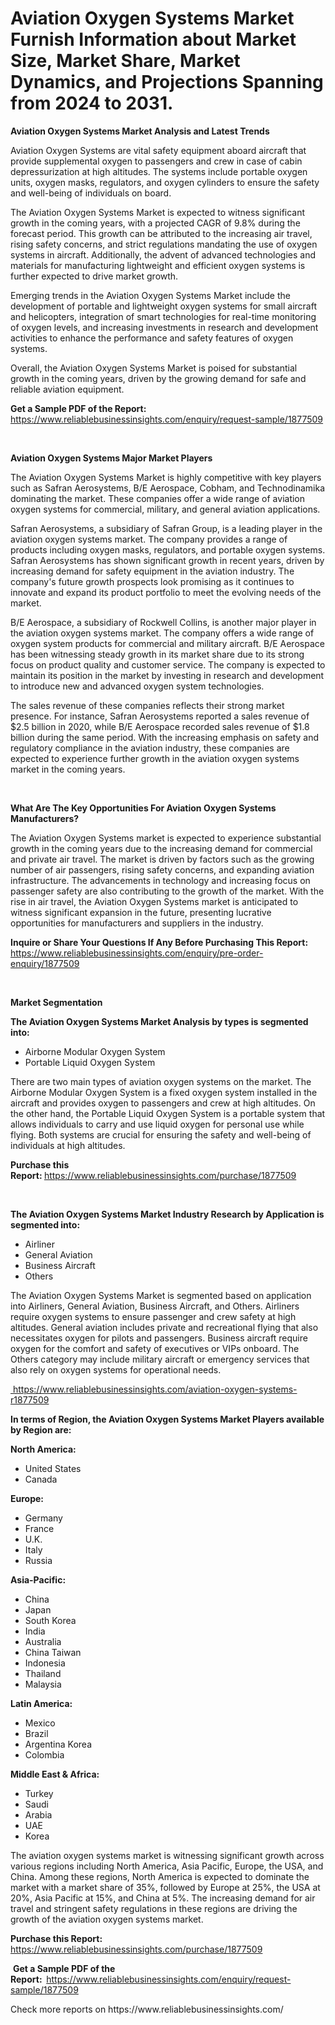 <p><h1>Aviation Oxygen Systems Market Furnish Information about Market Size, Market Share, Market Dynamics, and Projections Spanning from 2024 to 2031.</h1></p><p><strong>Aviation Oxygen Systems Market Analysis and Latest Trends</strong></p>
<p><p>Aviation Oxygen Systems are vital safety equipment aboard aircraft that provide supplemental oxygen to passengers and crew in case of cabin depressurization at high altitudes. The systems include portable oxygen units, oxygen masks, regulators, and oxygen cylinders to ensure the safety and well-being of individuals on board.</p><p>The Aviation Oxygen Systems Market is expected to witness significant growth in the coming years, with a projected CAGR of 9.8% during the forecast period. This growth can be attributed to the increasing air travel, rising safety concerns, and strict regulations mandating the use of oxygen systems in aircraft. Additionally, the advent of advanced technologies and materials for manufacturing lightweight and efficient oxygen systems is further expected to drive market growth.</p><p>Emerging trends in the Aviation Oxygen Systems Market include the development of portable and lightweight oxygen systems for small aircraft and helicopters, integration of smart technologies for real-time monitoring of oxygen levels, and increasing investments in research and development activities to enhance the performance and safety features of oxygen systems.</p><p>Overall, the Aviation Oxygen Systems Market is poised for substantial growth in the coming years, driven by the growing demand for safe and reliable aviation equipment.</p></p>
<p><strong>Get a Sample PDF of the Report:&nbsp;</strong> <a href="https://www.reliablebusinessinsights.com/enquiry/request-sample/1877509">https://www.reliablebusinessinsights.com/enquiry/request-sample/1877509</a></p>
<p>&nbsp;</p>
<p><strong>Aviation Oxygen Systems Major Market Players</strong></p>
<p><p>The Aviation Oxygen Systems Market is highly competitive with key players such as Safran Aerosystems, B/E Aerospace, Cobham, and Technodinamika dominating the market. These companies offer a wide range of aviation oxygen systems for commercial, military, and general aviation applications.</p><p>Safran Aerosystems, a subsidiary of Safran Group, is a leading player in the aviation oxygen systems market. The company provides a range of products including oxygen masks, regulators, and portable oxygen systems. Safran Aerosystems has shown significant growth in recent years, driven by increasing demand for safety equipment in the aviation industry. The company's future growth prospects look promising as it continues to innovate and expand its product portfolio to meet the evolving needs of the market.</p><p>B/E Aerospace, a subsidiary of Rockwell Collins, is another major player in the aviation oxygen systems market. The company offers a wide range of oxygen system products for commercial and military aircraft. B/E Aerospace has been witnessing steady growth in its market share due to its strong focus on product quality and customer service. The company is expected to maintain its position in the market by investing in research and development to introduce new and advanced oxygen system technologies.</p><p>The sales revenue of these companies reflects their strong market presence. For instance, Safran Aerosystems reported a sales revenue of $2.5 billion in 2020, while B/E Aerospace recorded sales revenue of $1.8 billion during the same period. With the increasing emphasis on safety and regulatory compliance in the aviation industry, these companies are expected to experience further growth in the aviation oxygen systems market in the coming years.</p></p>
<p>&nbsp;</p>
<p><strong>What Are The Key Opportunities For Aviation Oxygen Systems Manufacturers?</strong></p>
<p><p>The Aviation Oxygen Systems market is expected to experience substantial growth in the coming years due to the increasing demand for commercial and private air travel. The market is driven by factors such as the growing number of air passengers, rising safety concerns, and expanding aviation infrastructure. The advancements in technology and increasing focus on passenger safety are also contributing to the growth of the market. With the rise in air travel, the Aviation Oxygen Systems market is anticipated to witness significant expansion in the future, presenting lucrative opportunities for manufacturers and suppliers in the industry.</p></p>
<p><strong>Inquire or Share Your Questions If Any Before Purchasing This Report:</strong> <a href="https://www.reliablebusinessinsights.com/enquiry/pre-order-enquiry/1877509">https://www.reliablebusinessinsights.com/enquiry/pre-order-enquiry/1877509</a></p>
<p>&nbsp;</p>
<p><strong>Market Segmentation</strong></p>
<p><strong>The Aviation Oxygen Systems Market Analysis by types is segmented into:</strong></p>
<p><ul><li>Airborne Modular Oxygen System</li><li>Portable Liquid Oxygen System</li></ul></p>
<p><p>There are two main types of aviation oxygen systems on the market. The Airborne Modular Oxygen System is a fixed oxygen system installed in the aircraft and provides oxygen to passengers and crew at high altitudes. On the other hand, the Portable Liquid Oxygen System is a portable system that allows individuals to carry and use liquid oxygen for personal use while flying. Both systems are crucial for ensuring the safety and well-being of individuals at high altitudes.</p></p>
<p><strong>Purchase this Report:&nbsp;</strong><a href="https://www.reliablebusinessinsights.com/purchase/1877509">https://www.reliablebusinessinsights.com/purchase/1877509</a></p>
<p>&nbsp;</p>
<p><strong>The Aviation Oxygen Systems Market Industry Research by Application is segmented into:</strong></p>
<p><ul><li>Airliner</li><li>General Aviation</li><li>Business Aircraft</li><li>Others</li></ul></p>
<p><p>The Aviation Oxygen Systems Market is segmented based on application into Airliners, General Aviation, Business Aircraft, and Others. Airliners require oxygen systems to ensure passenger and crew safety at high altitudes. General aviation includes private and recreational flying that also necessitates oxygen for pilots and passengers. Business aircraft require oxygen for the comfort and safety of executives or VIPs onboard. The Others category may include military aircraft or emergency services that also rely on oxygen systems for operational needs.</p></p>
<p><a href="https://www.reliablebusinessinsights.com/aviation-oxygen-systems-r1877509">&nbsp;https://www.reliablebusinessinsights.com/aviation-oxygen-systems-r1877509</a></p>
<p><strong>In terms of Region, the Aviation Oxygen Systems Market Players available by Region are:</strong></p>
<p>
    <p> <strong> North America: </strong>
        <ul>
            <li>United States</li>
            <li>Canada</li>
        </ul>
        </p> 
    <p> <strong> Europe: </strong>
        <ul>
            <li>Germany</li>
            <li>France</li>
            <li>U.K.</li>
            <li>Italy</li>
            <li>Russia</li>
        </ul>
        </p> 
    <p> <strong> Asia-Pacific: </strong>
        <ul>
            <li>China</li>
            <li>Japan</li>
            <li>South Korea</li>
            <li>India</li>
            <li>Australia</li>
            <li>China Taiwan</li>
            <li>Indonesia</li>
            <li>Thailand</li>
            <li>Malaysia</li>
        </ul>
        </p> 
    <p> <strong> Latin America: </strong>
        <ul>
            <li>Mexico</li>
            <li>Brazil</li>
            <li>Argentina Korea</li>
            <li>Colombia</li>
        </ul>
        </p> 
    <p> <strong> Middle East & Africa: </strong>
        <ul>
            <li>Turkey</li>
            <li>Saudi</li>
            <li>Arabia</li>
            <li>UAE</li>
            <li>Korea</li>
        </ul>
    </p>
    </p>
<p><p>The aviation oxygen systems market is witnessing significant growth across various regions including North America, Asia Pacific, Europe, the USA, and China. Among these regions, North America is expected to dominate the market with a market share of 35%, followed by Europe at 25%, the USA at 20%, Asia Pacific at 15%, and China at 5%. The increasing demand for air travel and stringent safety regulations in these regions are driving the growth of the aviation oxygen systems market.</p></p>
<p><strong>Purchase this Report: </strong><a href="https://www.reliablebusinessinsights.com/purchase/1877509">https://www.reliablebusinessinsights.com/purchase/1877509</a></p>
<p>&nbsp;<strong>Get a Sample PDF of the Report:&nbsp;&nbsp;</strong><a href="https://www.reliablebusinessinsights.com/enquiry/request-sample/1877509">https://www.reliablebusinessinsights.com/enquiry/request-sample/1877509</a></p>
<p><strong></strong></p>
<p>Check more reports on https://www.reliablebusinessinsights.com/</p>